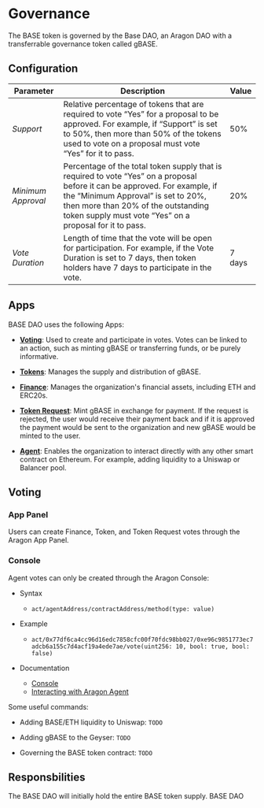 # Governance

The BASE token is governed by the Base DAO, an Aragon DAO with a transferrable governance token called gBASE.

## Configuration

| Parameter | Description | Value |
|-|-|-|
| *Support* | Relative percentage of tokens that are required to vote “Yes” for a proposal to be approved. For example, if “Support” is set to 50%, then more than 50% of the tokens used to vote on a proposal must vote “Yes” for it to pass. | 50% |
| *Minimum Approval* | Percentage of the total token supply that is required to vote “Yes” on a proposal before it can be approved. For example, if the “Minimum Approval” is set to 20%, then more than 20% of the outstanding token supply must vote “Yes” on a proposal for it to pass. | 20% |
| *Vote Duration* | Length of time that the vote will be open for participation. For example, if the Vote Duration is set to 7 days, then token holders have 7 days to participate in the vote. | 7 days |

## Apps
BASE DAO uses the following Apps:

- **[Voting](https://github.com/aragon/aragon-apps/tree/master/apps/voting)**: Used to create and participate in votes. Votes can be linked to an action, such as minting gBASE or transferring funds, or be purely informative.

- **[Tokens](https://github.com/aragon/aragon-apps/tree/master/apps/token-manager)**: Manages the supply and distribution of gBASE.

- **[Finance](https://github.com/aragon/aragon-apps/tree/master/apps/finance)**: Manages the organization's financial assets, including ETH and ERC20s.

- **[Token Request](https://github.com/1Hive/token-request-app)**: Mint gBASE in exchange for payment. If the request is rejected, the user would receive their payment back and if it is approved the payment would be sent to the organization and new gBASE would be minted to the user.

- **[Agent](https://github.com/aragon/aragon-apps/tree/master/apps/agent)**: Enables the organization to interact directly with any other smart contract on Ethereum. For example, adding liquidity to a Uniswap or Balancer pool.

## Voting

### App Panel
Users can create Finance, Token, and Token Request votes through the Aragon App Panel.

### Console
Agent votes can only be created through the Aragon Console:

- Syntax
  - `act/agentAddress/contractAddress/method(type: value)`

- Example
  - `act/0x77df6ca4cc96d16edc7858cfc00f70fdc98bb027/0xe96c9851773ec7adcb6a155c7d4acf19a4ede7ae/vote(uint256: 10, bool: true, bool: false)`

- Documentation
  - [Console](https://github.com/aragon/aragon/blob/master/docs/CONSOLE.md#act)
  - [Interacting with Aragon Agent](https://hack.aragon.org/docs/guides-use-agent#interacting-with-aragon-agent)
 
 Some useful commands:
 
 - Adding BASE/ETH liquidity to Uniswap: `TODO`
 
 - Adding gBASE to the Geyser: `TODO`
 
 - Governing the BASE token contract: `TODO`
 
 
## Responsbilities

The BASE DAO will initially hold the entire BASE token supply. 
BASE DAO

